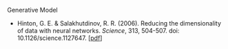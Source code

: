 Generative Model
- Hinton, G. E. & Salakhutdinov, R. R. (2006). Reducing the dimensionality of data with neural networks. *Science*, 313, 504-507. doi: 10.1126/science.1127647. [[pdf](https://www.cs.toronto.edu/~hinton/science.pdf)]

